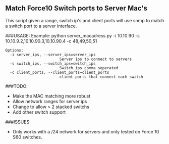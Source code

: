 ## Match Force10 Switch ports to Server Mac's
This script given a range, switch ip's and client ports will use snmp to match a switch port to a server interface.

###USAGE:
Example:
    python server_macadress.py -i 10.10.90 -s 10.10.9.2,10.10.90.3,10.10.90.4 -c 48,49,50,51
    
    Options:
      -i server_ips, --server_ips=server_ips
                            Server ips to connect to servers
      -s switch_ips, --switch_ips=switch_ips
                            Switch ips comma seperated
      -c client_ports, --client_ports=client_ports
                            client ports that connect each switch

###TODO:
* Make the MAC matching more robust
* Allow network ranges for server ips
* Change to allow > 2 stacked switchs
* Add other switch support

###ISSUES:
* Only works with a /24 network for servers and only tested on Force 10 S60 switches.
